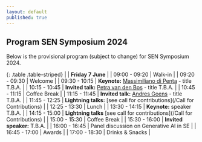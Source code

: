 ```yaml
---
layout: default
published: true
---
```

## Program SEN Symposium 2024
Below is the provisional program (subject to change) for SEN Symposium 2024.

{: .table .table-striped}
|               | <b>Friday 7 June</b>                                                                |
| 09:00 - 09:20 | Walk-in                                                                             |
| 09:20 - 09:30 | Welcome                                                                             |
| 09:30 - 10:15 | <b>Keynote:</b> [Massimiliano di Penta](https://mdipenta.github.io/) - title T.B.A. |
| 10:15 - 10:45 | <b>Invited talk:</b> [Petra van den Bos](https://petravdbos.nl/) - title T.B.A.     |
| 10:45 - 11:15 | Coffee Break                                                                        |
| 11:15 - 11:45 | <b>Invited talk:</b> [Andres Goens](https://goens.org/) - title T.B.A.              |
| 11:45 - 12:25 | <b>Lightning talks:</b> [see call for contributions](/Call for Contributions)        |
| 12:25 - 13:30 | Lunch                                                                               |
| 13:30 - 14:15 | <b>Keynote:</b> speaker T.B.A.                                                      |
| 14:15 - 15:00 | <b>Lightning talks</b> [see call for contributions](/Call for Contributions)         |
| 15:00 - 15:30 | Coffee Break                                                                        |
| 15:30 - 16:00 | <b>Invited speaker:</b> T.B.A.                                                      |
| 16:00 - 16:45 | Panel discussion on Generative AI in SE                                             |
| 16:45 - 17:00 | Awards                                                                              |
| 17:00 - 18:30 | Drinks & Snacks                                                                     |
